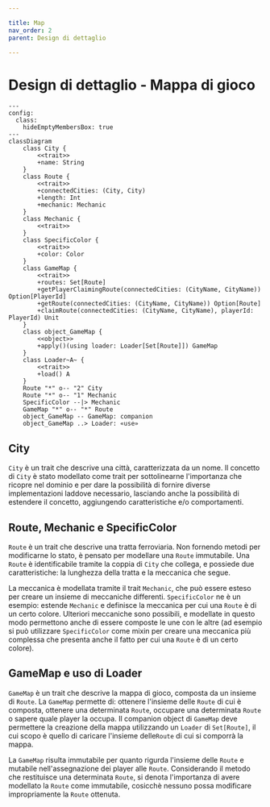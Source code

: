 ```yaml
---

title: Map
nav_order: 2
parent: Design di dettaglio

---
```


# Design di dettaglio - Mappa di gioco

```mermaid
---
config:
  class:
    hideEmptyMembersBox: true
---
classDiagram
    class City {
        <<trait>>
        +name: String
    }
    class Route {
        <<trait>>
        +connectedCities: (City, City)
        +length: Int
        +mechanic: Mechanic
    }
    class Mechanic {
        <<trait>>
    }
    class SpecificColor {
        <<trait>>
        +color: Color
    }
    class GameMap {
        <<trait>>
        +routes: Set[Route]
        +getPlayerClaimingRoute(connectedCities: (CityName, CityName)) Option[PlayerId]
        +getRoute(connectedCities: (CityName, CityName)) Option[Route]
        +claimRoute(connectedCities: (CityName, CityName), playerId: PlayerId) Unit
    }
    class object_GameMap {
        <<object>>
        +apply()(using loader: Loader[Set[Route]]) GameMap
    }
    class Loader~A~ {
        <<trait>>
        +load() A
    }
    Route "*" o-- "2" City
    Route "*" o-- "1" Mechanic
    SpecificColor --|> Mechanic
    GameMap "*" o-- "*" Route
    object_GameMap -- GameMap: companion
    object_GameMap ..> Loader: «use»
```

## City

`City` è un trait che descrive una città, caratterizzata da un nome. Il concetto di `City` è stato modellato come trait
per sottolinearne l'importanza che ricopre nel dominio e per dare la possibilità di fornire diverse implementazioni
laddove necessario, lasciando anche la possibilità di estendere il concetto, aggiungendo caratteristiche e/o
comportamenti.

## Route, Mechanic e SpecificColor

`Route` è un trait che descrive una tratta ferroviaria. Non fornendo metodi per modificarne lo stato, è pensato per
modellare una `Route` immutabile. Una `Route` è identificabile tramite la coppia di `City` che collega, e possiede due
caratteristiche: la lunghezza della tratta e la meccanica che segue.

La meccanica è modellata tramite il trait `Mechanic`, che può essere esteso per creare un insieme di meccaniche
differenti. `SpecificColor` ne è un esempio: estende `Mechanic` e definisce la meccanica per cui una `Route` è di un
certo colore. Ulteriori meccaniche sono possibili, e modellate in questo modo permettono anche di essere composte le une
con le altre (ad esempio si può utilizzare `SpecificColor` come mixin per creare una meccanica più complessa che
presenta anche il fatto per cui una `Route` è di un certo colore).

## GameMap e uso di Loader

`GameMap` è un trait che descrive la mappa di gioco, composta da un insieme di `Route`. La `GameMap` permette di:
ottenere l'insieme delle `Route` di cui è composta, ottenere una determinata `Route`, occupare una determinata `Route` o
sapere quale player la occupa. Il companion object di `GameMap` deve permettere la creazione della mappa utilizzando
un `Loader` di `Set[Route]`, il cui scopo è quello di caricare l'insieme delle`Route` di cui si comporrà la mappa.

La `GameMap` risulta immutabile per quanto rigurda l'insieme delle `Route` e mutabile nell'assegnazione dei player alle
`Route`. Considerando il metodo che restituisce una determinata `Route`, si denota l'importanza di avere modellato la
`Route` come immutabile, cosicchè nessuno possa modificare impropriamente la `Route` ottenuta.